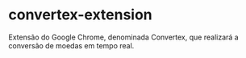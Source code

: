 # convertex-extension
Extensão do Google Chrome, denominada Convertex, que realizará a conversão de moedas em tempo real. 
